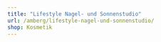 ```yaml
---
title: "Lifestyle Nagel- und Sonnenstudio"
url: /amberg/lifestyle-nagel-und-sonnenstudio/
shop: Kosmetik
---
```

